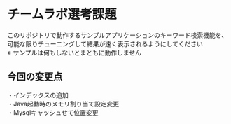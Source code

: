 # チームラボ選考課題

このリポジトリで動作するサンプルアプリケーションのキーワード検索機能を、  
可能な限りチューニングして結果が速く表示されるようにしてください  
※ サンプルは何もしないとまともに動作しません

## 今回の変更点  
・インデックスの追加  
・Java起動時のメモリ割り当て設定変更  
・Mysqlキャッシュせて位置変更  
